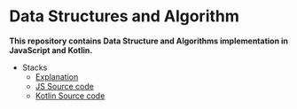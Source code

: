 # Data Structures and Algorithm

**This repository contains Data Structure and Algorithms implementation in JavaScript and Kotlin.**

- Stacks 
  - [Explanation](./Docs/Stacks/stacks.md)
  - [JS Source code](./JavaScript/Stacks.js)
  - [Kotlin Source code](./Kotlin/src/Stacks.kt)